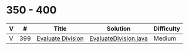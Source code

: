 # 350 - 400

 V | #  | Title | Solution | Difficulty 
-- | --- | ----- | -------- | ---------- 
V | 399   | [Evaluate Division][399-link] | [EvaluateDivision.java][399-solution] | Medium

[399-link]: https://leetcode.com/problems/evaluate-division/
[399-solution]: https://github.com/jsong00505/LeetCode/blob/master/Algorithms/src/main/java/hard/e/EvaluateDivision.java
